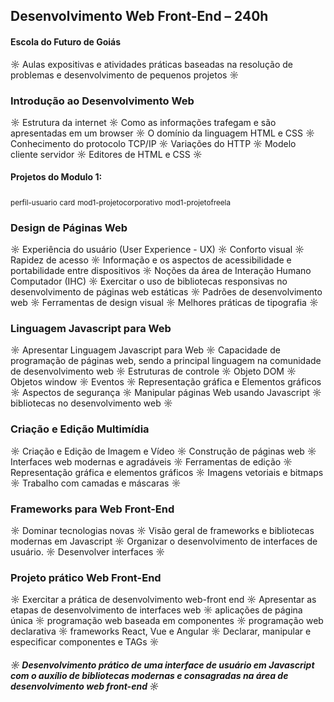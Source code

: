 ## Desenvolvimento Web Front-End – 240h
####  Escola do Futuro de Goiás

☼ Aulas expositivas e atividades práticas baseadas na resolução de
problemas e desenvolvimento de pequenos projetos ☼

### Introdução ao Desenvolvimento Web

☼ Estrutura da internet ☼ Como as informações trafegam e são apresentadas em um browser ☼ O domínio da linguagem HTML e CSS ☼ Conhecimento do protocolo TCP/IP ☼ Variações do HTTP ☼ Modelo cliente servidor ☼ Editores de HTML e CSS ☼

#### Projetos do Modulo 1:

<sub>perfil-usuario</sub>
<sub>card</sub>
<sub>mod1-projetocorporativo</sub>
<sub>mod1-projetofreela</sub>

### Design de Páginas Web

☼ Experiência do usuário (User Experience - UX) ☼ Conforto visual ☼ Rapidez de acesso ☼ Informação e os aspectos de acessibilidade e portabilidade entre
dispositivos ☼ Noções da área de Interação Humano Computador (IHC) ☼ Exercitar o uso de bibliotecas responsivas no desenvolvimento de páginas web estáticas ☼ Padrões de desenvolvimento web ☼ Ferramentas de design visual ☼ Melhores práticas de tipografia ☼

### Linguagem Javascript para Web

☼ Apresentar Linguagem Javascript para Web ☼ Capacidade de programação de páginas web, sendo a principal linguagem na comunidade de desenvolvimento web ☼ Estruturas de controle ☼ Objeto DOM ☼ Objetos window ☼ Eventos ☼ Representação gráfica e Elementos gráficos ☼ Aspectos de segurança ☼ Manipular páginas Web usando Javascript ☼ bibliotecas no desenvolvimento web ☼

### Criação e Edição Multimídia

☼ Criação e Edição de Imagem e Vídeo ☼ Construção de páginas web ☼ Interfaces web modernas e agradáveis ☼ Ferramentas de edição ☼ Representação gráfica e elementos gráficos ☼ Imagens vetoriais e bitmaps ☼ Trabalho com camadas e máscaras ☼

### Frameworks para Web Front-End

☼ Dominar tecnologias novas ☼ Visão geral de frameworks e bibliotecas modernas em Javascript ☼ Organizar o desenvolvimento de interfaces de usuário. ☼ Desenvolver interfaces ☼

### Projeto prático Web Front-End

☼ Exercitar a prática de desenvolvimento web-front end ☼ Apresentar as etapas de desenvolvimento de interfaces web ☼ aplicações de página única ☼ programação web baseada em componentes ☼ programação web declarativa ☼ frameworks React, Vue e Angular ☼ Declarar, manipular e especificar componentes e TAGs ☼

##### ☼ Desenvolvimento prático de uma interface de usuário em Javascript com o auxílio de bibliotecas modernas e consagradas na área de desenvolvimento web front-end ☼
